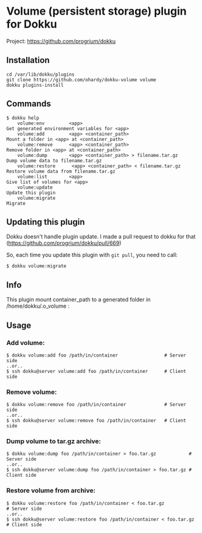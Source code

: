 # Volume (persistent storage) plugin for Dokku

Project: https://github.com/progrium/dokku

## Installation

```
cd /var/lib/dokku/plugins
git clone https://github.com/ohardy/dokku-volume volume
dokku plugins-install
```


## Commands
```
$ dokku help
    volume:env         <app>                                         Get generated environment variables for <app>
    volume:add         <app> <container_path>                        Mount a folder in <app> at <container_path>
    volume:remove      <app> <container_path>                        Remove folder in <app> at <container_path>
    volume:dump        <app> <container_path> > filename.tar.gz      Dump volume data to filename.tar.gz
    volume:restore      <app> <container_path> < filename.tar.gz      Restore volume data from filename.tar.gz
    volume:list        <app>                                         Give list of volumes for <app>
    volume:update                                                    Update this plugin
    volume:migrate                                                   Migrate
```

## Updating this plugin
Dokku doesn't handle plugin update. I made a pull request to dokku for that (https://github.com/progrium/dokku/pull/669)

So, each time you update this plugin with `git pull`, you need to call:
```
$ dokku volume:migrate
```

## Info
This plugin mount container_path to a generated folder in /home/dokku/.o_volume :

## Usage

### Add volume:
```
$ dokku volume:add foo /path/in/container                 # Server side
..or..
$ ssh dokku@server volume:add foo /path/in/container      # Client side

```

### Remove volume:
```
$ dokku volume:remove foo /path/in/container              # Server side
..or..
$ ssh dokku@server volume:remove foo /path/in/container   # Client side

```

### Dump volume to tar.gz archive:
```
$ dokku volume:dump foo /path/in/container > foo.tar.gz            # Server side
..or..
$ ssh dokku@server volume:dump foo /path/in/container > foo.tar.gz # Client side
```

### Restore volume from archive:
```
$ dokku volume:restore foo /path/in/container < foo.tar.gz            # Server side
..or..
$ ssh dokku@server volume:restore foo /path/in/container < foo.tar.gz # Client side
```
